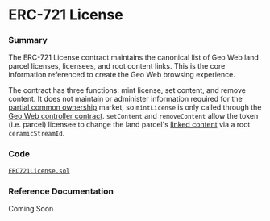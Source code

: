 # ERC-721 License

### Summary

The ERC-721 License contract maintains the canonical list of Geo Web land parcel licenses, licensees, and root content links. This is the core information referenced to create the Geo Web browsing experience.

The contract has three functions: mint license, set content, and remove content. It does not maintain or administer information required for the [partial common ownership](../../concepts/partial-common-ownership.md) market, so `mintLicense` is only called through the [Geo Web controller contract](geo-web-controller.md). `setContent` and `removeContent` allow the token \(i.e. parcel\) licensee to change the land parcel's [linked content](../content-layer/) via a root `ceramicStreamId`.  

### Code

[`ERC721License.sol`](https://github.com/Geo-Web-Project/core-contracts/blob/master/contracts/ERC721License.sol)

### Reference Documentation

Coming Soon



 


